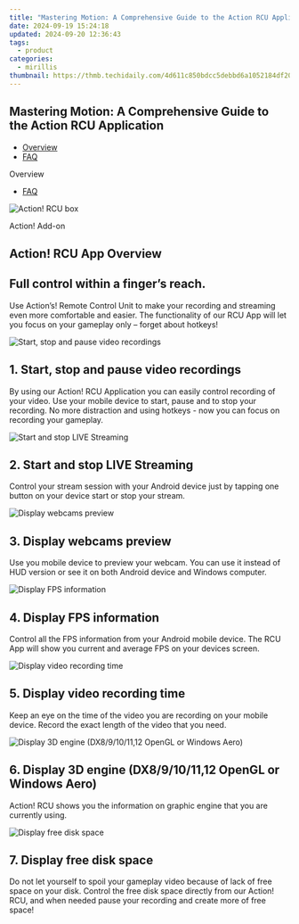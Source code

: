 ```yaml
---
title: "Mastering Motion: A Comprehensive Guide to the Action RCU Application"
date: 2024-09-19 15:24:18
updated: 2024-09-20 12:36:43
tags:
  - product
categories:
  - mirillis
thumbnail: https://thmb.techidaily.com/4d611c850bdcc5debbd6a1052184df209b3a831159d406c41f1b205c0d3edd38.jpg
---
```


## Mastering Motion: A Comprehensive Guide to the Action RCU Application

* [Overview](https://tools.techidaily.com/mirillis/products/)
* [FAQ](https://tools.techidaily.com/mirillis/products/)

Overview

* [FAQ](https://tools.techidaily.com/mirillis/products/)

![Action! RCU box](https://mirillis.com/res/old/media/images/action_rcu_box.png) 

Action! Add-on 

## Action! RCU App Overview

## Full control within a finger’s reach.

Use Action’s! Remote Control Unit to make your recording and streaming even more comfortable and easier. The functionality of our RCU App will let you focus on your gameplay only – forget about hotkeys!

![Start, stop and pause video recordings](https://mirillis.com/res/old/media/images/product/action_rcu/l1.jpg) 

## 1. Start, stop and pause video recordings

By using our Action! RCU Application you can easily control recording of your video. Use your mobile device to start, pause and to stop your recording. No more distraction and using hotkeys - now you can focus on recording your gameplay.

![Start and stop LIVE Streaming](https://mirillis.com/res/old/media/images/product/action_rcu/l2.jpg) 

## 2. Start and stop LIVE Streaming

Control your stream session with your Android device just by tapping one button on your device start or stop your stream.

![Display webcams preview](https://mirillis.com/res/old/media/images/product/action_rcu/l3.jpg) 

## 3. Display webcams preview

Use you mobile device to preview your webcam. You can use it instead of HUD version or see it on both Android device and Windows computer.

![Display FPS information](https://mirillis.com/res/old/media/images/product/action_rcu/l4.jpg) 

## 4. Display FPS information

Control all the FPS information from your Android mobile device. The RCU App will show you current and average FPS on your devices screen.

![Display video recording time](https://mirillis.com/res/old/media/images/product/action_rcu/l5.jpg) 

## 5. Display video recording time

Keep an eye on the time of the video you are recording on your mobile device. Record the exact length of the video that you need.

![Display 3D engine (DX8/9/10/11,12 OpenGL or Windows Aero)](https://mirillis.com/res/old/media/images/product/action_rcu/l6.jpg) 

## 6. Display 3D engine (DX8/9/10/11,12 OpenGL or Windows Aero)

Action! RCU shows you the information on graphic engine that you are currently using.

![Display free disk space](https://mirillis.com/res/old/media/images/product/action_rcu/l7.jpg) 

## 7. Display free disk space

Do not let yourself to spoil your gameplay video because of lack of free space on your disk. Control the free disk space directly from our Action! RCU, and when needed pause your recording and create more of free space!

<ins class="adsbygoogle"
     style="display:block"
     data-ad-format="autorelaxed"
     data-ad-client="ca-pub-7571918770474297"
     data-ad-slot="1223367746"></ins>



<ins class="adsbygoogle"
     style="display:block"
     data-ad-client="ca-pub-7571918770474297"
     data-ad-slot="8358498916"
     data-ad-format="auto"
     data-full-width-responsive="true"></ins>
